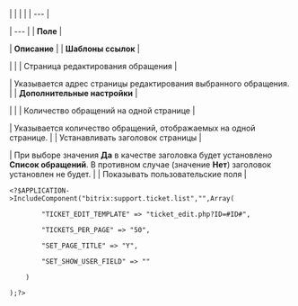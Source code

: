 |  |  |  |
| --- |

| --- |
| **Поле** |

| **Описание** |
| **Шаблоны ссылок** |

| |
| Страница редактирования обращения |

| Указывается адрес страницы редактирования выбранного обращения. |
| **Дополнительные настройки** |

| |
| Количество обращений на одной странице |

| Указывается количество обращений, отображаемых на одной странице. |
| Устанавливать заголовок страницы |

| При выборе значения **Да** в качестве заголовка будет установлено **Список обращений**. В противном случае (значение **Нет**) заголовок установлен не будет. |
| Показывать пользовательские поля |

```
<?$APPLICATION->IncludeComponent("bitrix:support.ticket.list","",Array(

		"TICKET_EDIT_TEMPLATE" => "ticket_edit.php?ID=#ID#", 

		"TICKETS_PER_PAGE" => "50", 

		"SET_PAGE_TITLE" => "Y", 

		"SET_SHOW_USER_FIELD" => "" 

	)

);?>


```